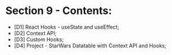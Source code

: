 # Section 9 - Contents: 

* [D1] React Hooks - useState and useEffect; 
* [D2] Context API; 
* [D3] Custom Hooks; 
* [D4] Project - StarWars Datatable with Context API and Hooks; 
